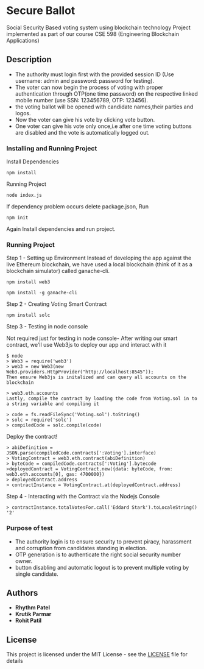# Secure Ballot

Social Security Based voting system using blockchain technology
Project implemented as part of our course CSE 598 (Engineering Blockchain Applications)

## Description

- The authority must login first with the provided session ID (Use username: admin and password: password for testing).
- The voter can now begin the process of voting with proper authentication through OTP(one time password) on the respective linked mobile number (use SSN: 123456789, OTP: 123456).
- the voting ballot will be opened with candidate names,their parties and logos.
- Now the voter can give his vote by clicking vote button.
- One voter can give his vote only once,i.e after one time voting buttons are disabled and the vote is automatically logged out.

### Installing and Running Project

Install Dependencies

```
npm install
```

Running Project

```
node index.js
```

If dependency problem occurs delete package.json, Run

```
npm init
```

Again Install dependencies and run project.

### Running Project

Step 1 - Setting up Environment
Instead of developing the app against the live Ethereum blockchain, we have used a local blockchain (think of it as a blockchain simulator) called ganache-cli.

```
npm install web3
```

```
npm install -g ganache-cli
```

Step 2 - Creating Voting Smart Contract

```
npm install solc
```

Step 3 - Testing in node console

Not required just for testing in node console-
After writing our smart contract, we'll use Web3js to deploy our app and interact with it

```
$ node
> Web3 = require('web3')
> web3 = new Web3(new Web3.providers.HttpProvider("http://localhost:8545"));
Then ensure Web3js is initalized and can query all accounts on the blockchain

> web3.eth.accounts
Lastly, compile the contract by loading the code from Voting.sol in to a string variable and compiling it

> code = fs.readFileSync('Voting.sol').toString()
> solc = require('solc')
> compiledCode = solc.compile(code)
```

Deploy the contract!

```
> abiDefinition = JSON.parse(compiledCode.contracts[':Voting'].interface)
> VotingContract = web3.eth.contract(abiDefinition)
> byteCode = compiledCode.contracts[':Voting'].bytecode
>deployedContract = VotingContract.new({data: byteCode, from: web3.eth.accounts[0], gas: 4700000})
> deployedContract.address
> contractInstance = VotingContract.at(deployedContract.address)
```

Step 4 - Interacting with the Contract via the Nodejs Console

```
> contractInstance.totalVotesFor.call('Eddard Stark').toLocaleString()
'2'
```

### Purpose of test

- The authority login is to ensure security to prevent piracy, harassment and corruption from candidates standing in election.
- OTP generation is to authenticate the right social security number owner.
- button disabling and automatic logout is to prevent multiple voting by single candidate.

## Authors

- **Rhythm Patel**
- **Krutik Parmar**
- **Rohit Patil**

## License

This project is licensed under the MIT License - see the [LICENSE](LICENSE) file for details

